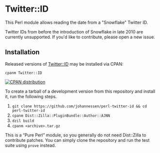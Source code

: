 Twitter::ID
===========

This Perl module allows reading the date from a "Snowflake" Twitter ID.

Twitter IDs from before the introduction of Snowflake in late 2010 are
currently unsupported. If you'd like to contribute, please open a new issue.


Installation
------------

Released versions of [Twitter::ID][] may be installed via CPAN:

    cpanm Twitter::ID

[![CPAN distribution](https://badge.fury.io/pl/Twitter-ID.svg)](https://badge.fury.io/pl/Twitter-ID)

To create a tarball of a development version from this
repository and install it, run the following steps.

1. `git clone https://github.com/johannessen/perl-twitter-id && cd perl-twitter-id`
1. `cpanm Dist::Zilla::PluginBundle::Author::AJNN`
1. `dzil build`
1. `cpanm <archive>.tar.gz`

This is a “Pure Perl” module, so you generally do not need
Dist::Zilla to contribute patches.
You can simply clone the repository and run the test suite
using `prove` instead.

[Twitter::ID]: https://metacpan.org/release/Twitter-ID
